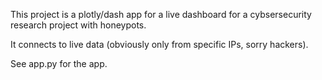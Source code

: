This project is a plotly/dash app for a live dashboard for a cybsersecurity research project with honeypots.

It connects to live data (obviously only from specific IPs, sorry hackers).

See app.py for the app.
